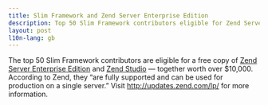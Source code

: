 ```yaml
---
title: Slim Framework and Zend Server Enterprise Edition
description: Top 50 Slim Framework contributors eligible for Zend Server Enterprise Edition and Zend Studio
layout: post
l10n-lang: gb
---
```


The top 50 Slim Framework contributors are eligible for a free copy of
[Zend Server Enterprise Edition](http://www.zend.com/en/products/server/) and [Zend Studio](http://www.zend.com/en/products/studio/) — together worth over $10,000. According to Zend, they “are fully supported and can be used for production on a single server.” Visit <http://updates.zend.com/lp/> for more information.
